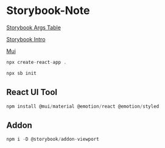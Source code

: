 # Storybook-Note

[Storybook Args Table](https://storybook.js.org/docs/react/writing-docs/doc-block-argstable)

[Storybook Intro](https://storybook.js.org/docs/react/get-started/introduction)

[Mui](https://mui.com/)

```javascript
npx create-react-app .
```

```javascript
npx sb init
```

## React UI Tool

```javascript
npm install @mui/material @emotion/react @emotion/styled
```

## Addon
```javascript
npm i -D @storybook/addon-viewport
```
